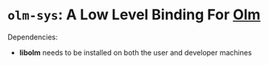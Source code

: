 # `olm-sys`: A Low Level Binding For [Olm](https://git.matrix.org/git/olm/)

Dependencies:

* **libolm** needs to be installed on both the user and developer machines
